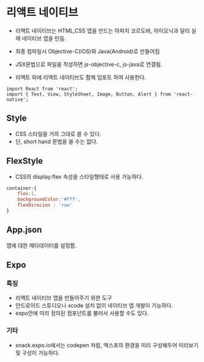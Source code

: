 # 리액트 네이티브

- 리액트 네이티브는 HTML,CSS 앱을 만드는 아파치 코르도바, 아이오닉과 달리 실제 네이티브 앱을 만듬.

- 최종 컴파일시 Objective-C(iOS)와 Java(Android)로 만들어짐 

- JSX문법으로 파일을 작성하면 js-objective-c, js-java로 연결됨.

- 리액트 외에 리액트 네이티브도 함께 임포트 하여 사용한다. 

  

```react
import React from 'react';
import { Text, View, StyleSheet, Image, Button, Alert } from 'react-native';
```



## Style

- CSS 스타일을 거의 그대로 쓸 수 있다. 
- 단, short hand 문법을 쓸 수는 없다. 





## FlexStyle

- CSS의 display:flex 속성을 스타일형태로 사용 가능하다. 

```jsx
container:{
    flex:1,
    backgroundColor:'#fff',
    flexDirecion : 'row'
}
```



## App.json

앱에 대한 메타데이터를 설정함. 



## Expo

### 특징

- 리액트 네이티브 앱을 만들어주기 위한 도구 
- 안드로이드 스튜디오나 xcode 설치 없이 네이티브 앱 개발이 가능하다.
- expo안에 미리 정의된 컴포넌트를 불러서 사용할 수도 있다. 

### 기타

- snack.expo.io에서는 codepen 처럼, 엑스포의 환경을 미리 구성해두어 미리보기 및 구성이 가능하다. 

